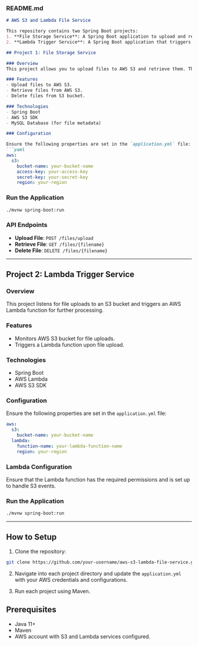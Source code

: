 
### README.md

```md
# AWS S3 and Lambda File Service

This repository contains two Spring Boot projects:
1. **File Storage Service**: A Spring Boot application to upload and retrieve files from AWS S3.
2. **Lambda Trigger Service**: A Spring Boot application that triggers an AWS Lambda function when a file is uploaded to S3.

## Project 1: File Storage Service

### Overview
This project allows you to upload files to AWS S3 and retrieve them. The files are stored in a designated S3 bucket.

### Features
- Upload files to AWS S3.
- Retrieve files from AWS S3.
- Delete files from S3 bucket.

### Technologies
- Spring Boot
- AWS S3 SDK
- MySQL Database (for file metadata)

### Configuration

Ensure the following properties are set in the `application.yml` file:
```yaml
aws:
  s3:
    bucket-name: your-bucket-name
    access-key: your-access-key
    secret-key: your-secret-key
    region: your-region
```

### Run the Application
```bash
./mvnw spring-boot:run
```

### API Endpoints

- **Upload File**: `POST /files/upload`
- **Retrieve File**: `GET /files/{filename}`
- **Delete File**: `DELETE /files/{filename}`

---

## Project 2: Lambda Trigger Service

### Overview
This project listens for file uploads to an S3 bucket and triggers an AWS Lambda function for further processing.

### Features
- Monitors AWS S3 bucket for file uploads.
- Triggers a Lambda function upon file upload.

### Technologies
- Spring Boot
- AWS Lambda
- AWS S3 SDK

### Configuration

Ensure the following properties are set in the `application.yml` file:
```yaml
aws:
  s3:
    bucket-name: your-bucket-name
  lambda:
    function-name: your-lambda-function-name
    region: your-region
```

### Lambda Configuration
Ensure that the Lambda function has the required permissions and is set up to handle S3 events.

### Run the Application
```bash
./mvnw spring-boot:run
```

---

## How to Setup

1. Clone the repository:
```bash
git clone https://github.com/your-username/aws-s3-lambda-file-service.git
```

2. Navigate into each project directory and update the `application.yml` with your AWS credentials and configurations.

3. Run each project using Maven.

## Prerequisites

- Java 11+
- Maven
- AWS account with S3 and Lambda services configured.

